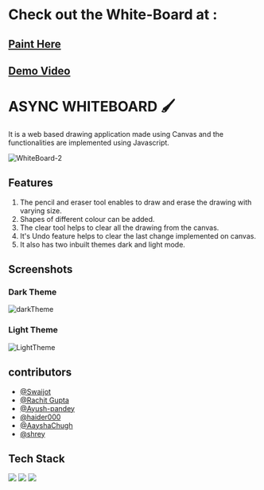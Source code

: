 # Check out the White-Board at :  

##   [Paint Here](https://team-asyncc.github.io/WhiteBoard-2/)

##   [Demo Video](https://drive.google.com/file/d/1k8h6TnkA_QlWHqcpBPHB3zV_qwBhDdgk/view?usp=sharing)


# ASYNC WHITEBOARD 🖌️ 
It is a web based drawing application made using Canvas and the functionalities are implemented using Javascript.  

![WhiteBoard-2](https://socialify.git.ci/Team-Asyncc/WhiteBoard-2/image?font=Bitter&issues=1&language=1&owner=1&pattern=Plus&stargazers=1&theme=Dark)  

  



## Features  
1. The pencil and eraser tool enables to draw and erase the drawing with varying size. 
2. Shapes of different colour can be added. 
3. The clear tool helps to clear all the drawing from the canvas. 
4. It's Undo feature helps to clear the last change implemented on canvas.
5. It also has two inbuilt themes dark and light mode.


## Screenshots

### Dark Theme
![darkTheme](https://user-images.githubusercontent.com/35297934/124461562-6a283500-ddae-11eb-9876-27771c7f0ebc.png)

### Light Theme
![LightTheme](https://user-images.githubusercontent.com/35297934/124461585-70b6ac80-ddae-11eb-8ad6-6ffc4ee67d16.png)

## contributors

- [@Swaijot](https://github.com/swag1223)
- [@Rachit Gupta](https://github.com/Rachit-3850)
- [@Ayush-pandey](https://github.com/ayush-pandey007)
- [@haider000](https://github.com/haider000)
- [@AayshaChugh](https://github.com/AayshaChugh)
- [@shrey](https://github.com/signifershrey)



## Tech Stack

<img src="https://img.shields.io/badge/HTML5-E34F26?style=for-the-badge&logo=html5&logoColor=white"/>
<img src="https://img.shields.io/badge/CSS3-1572B6?style=for-the-badge&logo=css3&logoColor=white"/>
<img src="https://img.shields.io/badge/JavaScript-323330?style=for-the-badge&logo=javascript&logoColor=F7DF1E"/>
